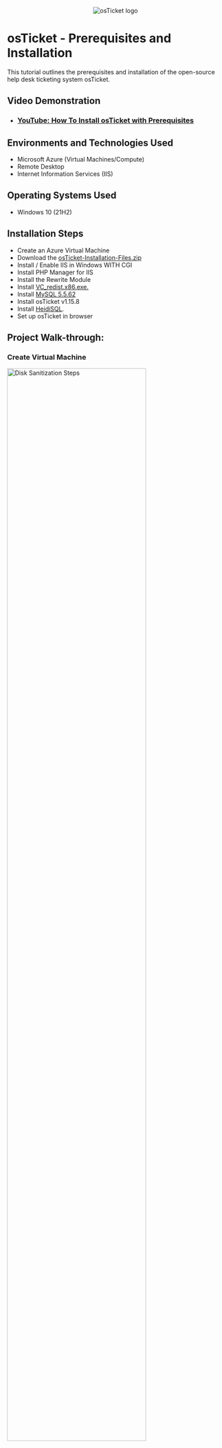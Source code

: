 <p align="center">
<img src="https://i.imgur.com/Clzj7Xs.png" alt="osTicket logo"/>
</p>

<h1>osTicket - Prerequisites and Installation</h1>
This tutorial outlines the prerequisites and installation of the open-source help desk ticketing system osTicket.<br />


<h2>Video Demonstration</h2>

- ### [YouTube: How To Install osTicket with Prerequisites]()

<h2>Environments and Technologies Used</h2>

- Microsoft Azure (Virtual Machines/Compute)
- Remote Desktop
- Internet Information Services (IIS)

<h2>Operating Systems Used </h2>

- Windows 10</b> (21H2)

<h2>Installation Steps</h2>

- Create an Azure Virtual Machine
- Download the [osTicket-Installation-Files.zip](https://drive.google.com/uc?export=download&id=1b3RBkXTLNGXbibeMuAynkfzdBC1NnqaD)
- Install / Enable IIS in Windows WITH CGI
- Install PHP Manager for IIS 
- Install the Rewrite Module
- Install [VC_redist.x86.exe.](https://drive.google.com/file/d/1s1OsGF3-ioO0_9LYizPRiVuIkb3lFJgH/view?usp=share_link)
- Install [MySQL 5.5.62](https://drive.google.com/file/d/1_OWh9p7VQLcrB0q_V7qT8yHl0xo5gv7z/view?usp=share_link)
- Install osTicket v1.15.8
- Install [HeidiSQL](https://docs.google.com/document/d/1WovrX2DaS9xkfaSr4LXyB4YnnWpXIgPCMMbbfgHmGVw/edit).
- Set up osTicket in browser


<h2>Project Walk-through:</h2>

<h3>Create Virtual Machine</h3>

<p>
  <img src="https://i.imgur.com/uxTTe2c.png" height="80%" width="80%" alt="Disk Sanitization Steps"/>
  <img src="https://i.imgur.com/xIJqzYZ.png" height="80%" width="80%" alt="Disk Sanitization Steps"/>
  <img src="https://i.imgur.com/fJQwhpv.png" height="80%" width="80%" alt="Disk Sanitization Steps"/>
<p>
<br />

<h3>Log into the VM with Remote Desktop</h3>

<p>
  <img src="https://i.imgur.com/BDiFWl0.png" height="80%" width="80%" alt="Disk Sanitization Steps"/>
  <img src="https://i.imgur.com/f8lkBcs.png" height="80%" width="80%" alt="Disk Sanitization Steps"/>
  <img src="https://i.imgur.com/5NhPIxP.png" height="80%" width="80%" alt="Disk Sanitization Steps"/>
<p>
<br />

<h4>Within the VM (osticket-vm), download the osTicket-Installation-Files.zip and unzip it onto your desktop. The folder should be called “osTicket-Installation-Files”</h4>

<p>
  <img src="https://i.imgur.com/REB20Yu.png" height="80%" width="80%" alt="Disk Sanitization Steps"/>
  <img src="https://i.imgur.com/WAy90sq.png" height="80%" width="80%" alt="Disk Sanitization Steps"/>
<p>
<br />

<h4>Install / Enable IIS in Windows WITH CGI</h4>

<p>World Wide Web Services -> Application Development Features -> [X] CGI</p>

<p>
  <img src="https://i.imgur.com/g6HpSAY.png" height="80%" width="80%" alt="Disk Sanitization Steps"/>
  <img src="https://i.imgur.com/5R6ymoM.png" height="80%" width="80%" alt="Disk Sanitization Steps"/>
  <img src="https://i.imgur.com/yBBoWMO.png" height="80%" width="80%" alt="Disk Sanitization Steps"/>
<p>
<br />

<h4>From the “osTicket-Installation-Files” folder, install PHP Manager for IIS (PHPManagerForIIS_V1.5.0.msi)</h4>

<p>
  <img src="https://i.imgur.com/WDjxDNK.png" height="80%" width="80%" alt="Disk Sanitization Steps"/>
  <img src="https://i.imgur.com/V1yjRwG.png" height="80%" width="80%" alt="Disk Sanitization Steps"/>
<p>
<br />

<h4>From the “osTicket-Installation-Files” folder install the Rewrite Module (rewrite_amd64_en-US.msi)</h4>

<p>
  <img src="https://i.imgur.com/rMM2Qaq.png" height="80%" width="80%" alt="Disk Sanitization Steps"/>
  <img src="https://i.imgur.com/wGEXOMI.png" height="80%" width="80%" alt="Disk Sanitization Steps"/>
<p>
<br />

<h4>Create the directory C:\PHP</h4>

<p>
  <img src="https://i.imgur.com/oHotiwn.png" height="80%" width="80%" alt="Disk Sanitization Steps"/>
<p>
<br />

<h4>From the “osTicket-Installation-Files” folder, unzip PHP 7.3.8 (php-7.3.8-nts-Win32-VC15-x86.zip) into the “C:\PHP” folder</h4>

<p>
  <img src="https://i.imgur.com/Zl7qlk1.png" height="80%" width="80%" alt="Disk Sanitization Steps"/>
<p>
<br />

<h4>From the “osTicket-Installation-Files” folder, install VC_redist.x86.exe.)</h4>

<p>
  <img src="https://i.imgur.com/9cW8wDr.png" height="80%" width="80%" alt="Disk Sanitization Steps"/>
  <img src="https://i.imgur.com/ay2Myqs.png" height="80%" width="80%" alt="Disk Sanitization Steps"/>
<p>
<br />

<h4>From the “osTicket-Installation-Files” folder, install MySQL 5.5.62 (mysql-5.5.62-win32.msi)</h4>

- Typical Setup ->
- Launch Configuration Wizard (after install) ->
- Standard Configuration ->
- Username: root
- Password: root

<p>
  <img src="https://i.imgur.com/sHO2H90.png" height="80%" width="80%" alt="Disk Sanitization Steps"/>
  <img src="https://i.imgur.com/lEeC6Zd.png" height="80%" width="80%" alt="Disk Sanitization Steps"/>
  <img src="https://i.imgur.com/XviEkbk.png" height="80%" width="80%" alt="Disk Sanitization Steps"/>
  <img src="https://i.imgur.com/cNp97Uh.png" height="80%" width="80%" alt="Disk Sanitization Steps"/>
  <img src="https://i.imgur.com/7c6yBeK.png" height="80%" width="80%" alt="Disk Sanitization Steps"/>
  <img src="https://i.imgur.com/8rqXXK2.png" height="80%" width="80%" alt="Disk Sanitization Steps"/>
<p>
<br />

<h4>Open IIS as an Admin</h4>

<p>
  <img src="https://i.imgur.com/OBKf0Kl.png" height="80%" width="80%" alt="Disk Sanitization Steps"/>
<p>
<br />

<h4>Register PHP from within IIS (PHP Manager -> C:\PHP\php-cgi.exe)</h4>

<p>
  <img src="https://i.imgur.com/xVs1BGG.png" height="80%" width="80%" alt="Disk Sanitization Steps"/>
  <img src="https://i.imgur.com/8XCMgzA.png" height="80%" width="80%" alt="Disk Sanitization Steps"/>
  <img src="https://i.imgur.com/ORdSaUR.png" height="80%" width="80%" alt="Disk Sanitization Steps"/>
  <img src="https://i.imgur.com/urmSaMf.png" height="80%" width="80%" alt="Disk Sanitization Steps"/>
<p>
<br />

<h4>Reload IIS (Open IIS, Stop and Start the server)</h4>

<p>
  <img src="https://i.imgur.com/kLp12g1.png" height="80%" width="80%" alt="Disk Sanitization Steps"/>
<p>
<br />

<h4>Install osTicket v1.15.8</h4>

- From the “osTicket-Installation-Files” folder, unzip “osTicket-v1.15.8.zip” and copy the “upload” folder into “c:\inetpub\wwwroot”
- Within “c:\inetpub\wwwroot”, Rename “upload” to “osTicket”
<p>
  <img src="https://i.imgur.com/gCaHCUE.png" height="80%" width="80%" alt="Disk Sanitization Steps"/>
  <img src="https://i.imgur.com/CgkT0Oy.png" height="80%" width="80%" alt="Disk Sanitization Steps"/>
  <img src="https://i.imgur.com/ME9MJuz.png" height="80%" width="80%" alt="Disk Sanitization Steps"/>
<p>
<br />

<h4>Reload IIS (Open IIS, Stop and Start the server)</h4>

<p>
  <img src="https://i.imgur.com/QDebtWm.png" height="80%" width="80%" alt="Disk Sanitization Steps"/>
<p>
<br />

<h4>Go to sites -> Default -> osTicket</h4>

- On the right, click “Browse *:80”

<p>
  <img src="https://i.imgur.com/apa6HLJ.png" height="80%" width="80%" alt="Disk Sanitization Steps"/>
  <img src="https://i.imgur.com/0OYzC8P.png" height="80%" width="80%" alt="Disk Sanitization Steps"/>
<p>
<br />

<h4>Enable the disabled Extensions</h4>

- Go back to IIS, sites -> Default -> osTicket
- Double-click PHP Manager
- Click “Enable or disable an extension”
  - Enable: php_imap.dll
  - Enable: php_intl.dll
  - Enable: php_opcache.dll
- Refresh the osTicket site in your browser, observe the changes

<p>
  <img src="https://i.imgur.com/8wVjJK2.png" height="80%" width="80%" alt="Disk Sanitization Steps"/>
  <img src="https://i.imgur.com/uwihBne.png" height="80%" width="80%" alt="Disk Sanitization Steps"/>
  <img src="https://i.imgur.com/rR17FAM.png" height="80%" width="80%" alt="Disk Sanitization Steps"/>
  <img src="https://i.imgur.com/DPSwz0b.png" height="80%" width="80%" alt="Disk Sanitization Steps"/>
<p>
<br />

<h4>Rename: ost-config.php</h4>

- From: C:\inetpub\wwwroot\osTicket\include\ost-sampleconfig.php
- To: C:\inetpub\wwwroot\osTicket\include\ost-config.php

<p>
  <img src="https://i.imgur.com/W7l0XGk.png" height="80%" width="80%" alt="Disk Sanitization Steps"/>
  <img src="https://i.imgur.com/NTKGGLI.png" height="80%" width="80%" alt="Disk Sanitization Steps"/>
<p>
<br />

<h4>Assign Permissions: ost-config.php</h4>

- Disable inheritance -> Remove All
- New Permissions -> Everyone -> All

<p>
  <img src="https://i.imgur.com/jfSKEZM.png" height="80%" width="80%" alt="Disk Sanitization Steps"/>
  <img src="https://i.imgur.com/lcWBb3G.png" height="80%" width="80%" alt="Disk Sanitization Steps"/>
  <img src="https://i.imgur.com/xYHoYlJ.png" height="80%" width="80%" alt="Disk Sanitization Steps"/>
  <img src="https://i.imgur.com/EJebAEe.png" height="80%" width="80%" alt="Disk Sanitization Steps"/>
  <img src="https://i.imgur.com/q53vZyw.png" height="80%" width="80%" alt="Disk Sanitization Steps"/>
  <img src="https://i.imgur.com/pDxSQMv.png" height="80%" width="80%" alt="Disk Sanitization Steps"/>
<p>
<br />

<h4>Continue Setting up osTicket in the browser (click Continue)</h4>

- Name Helpdesk
- Default email (receives email from customers)

<p>
  <img src="https://i.imgur.com/mKIv3Yk.png" height="80%" width="80%" alt="Disk Sanitization Steps"/>
<p>
<br />

<h4>From the “osTicket-Installation-Files” folder, install HeidiSQL.</h4>

- Open Heidi SQL
- Create a new session, root/root
- Connect to the session
- Create a database called “osTicket”

<p>
  <img src="https://i.imgur.com/J0gMoVh.png" height="80%" width="80%" alt="Disk Sanitization Steps"/>
  <img src="https://i.imgur.com/3EitDwu.png" height="80%" width="80%" alt="Disk Sanitization Steps"/>
  <img src="https://i.imgur.com/RqTzJBb.png" height="80%" width="80%" alt="Disk Sanitization Steps"/>
  <img src="https://i.imgur.com/RqTzJBb.png" height="80%" width="80%" alt="Disk Sanitization Steps"/>
  <img src="https://i.imgur.com/OIGs3Vx.png" height="80%" width="80%" alt="Disk Sanitization Steps"/>
  <img src="https://i.imgur.com/EcOx0ww.png" height="80%" width="80%" alt="Disk Sanitization Steps"/>
<p>
<br />

<h4>Continue Setting up osTicket in the browser</h4>

- MySQL Database: osTicket
- MySQL Username: root
- MySQL Password: root
- Click “Install Now!”

<p>
  <img src="https://i.imgur.com/TNGYxeN.png" height="80%" width="80%" alt="Disk Sanitization Steps"/>
  <img src="https://i.imgur.com/7bMdzBy.png" height="80%" width="80%" alt="Disk Sanitization Steps"/>
<p>
<br />

<h4>Congratulations, hopefully it is installed with no errors!</h4>

- Browse to your help desk login page: http://localhost/osTicket/scp/login.php

<p>
  <img src="https://i.imgur.com/0Qcs3DQ.png" height="80%" width="80%" alt="Disk Sanitization Steps"/>
  <img src="https://i.imgur.com/AfEYZr0.png" height="80%" width="80%" alt="Disk Sanitization Steps"/>
<p>
<br />

<h4>End Users osTicket URL:</h4>

- [http://localhost/osTicket/ ](http://localhost/osTicket/)
<p>
  <img src="https://i.imgur.com/elMq0b1.png" height="80%" width="80%" alt="Disk Sanitization Steps"/>
<p>
<br />

<h4>Clean up</h4>

- Delete: C:\inetpub\wwwroot\osTicket\setup
- Set Permissions to “Read” only: C:\inetpub\wwwroot\osTicket\include\ost-config.php

<p>
  <img src="https://i.imgur.com/1qEZ74P.png" height="80%" width="80%" alt="Disk Sanitization Steps"/>
  <img src="https://i.imgur.com/hX5TzF6.pngg" height="80%" width="80%" alt="Disk Sanitization Steps"/>
<p>
<br />


<h4><a href="https://github.com/Dakalo-Ndonde15/post-install-config">Now Continue Here</a></h4>

